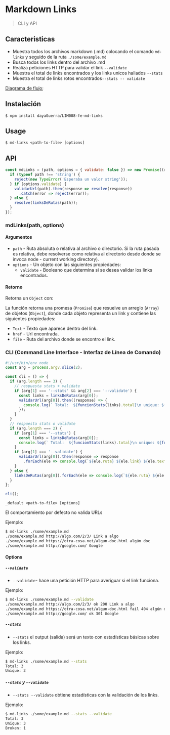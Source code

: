 # Markdown Links

> CLI y API




## Caracteristicas

- Muestra todos los archivos markdown (.md) colocando el comando `md-links` y seguido de la ruta `./some/example.md`
- Busca todos los links dentro del archivo .md
- Realiza peticiones HTTP para validar el link `--validate`
- Muestra el total de links encontrados y los links unicos hallados `--stats`
- Muestra el total de links rotos encontrados`--stats -- validate`

[Diagrama de flujo](https://bit.ly/2HFL1J0);

## Instalación

```
$ npm install dayaGuerra/LIM008-fe-md-links

```
## Usage

```
$ md-links <path-to-file> [options]
```

## API

```js
const mdLinks = (path, options = { validate: false }) => new Promise((resolve, reject) => {
  if (typeof path !== 'string') {
    reject(new TypeError('Esperaba un valor string'));
  } if (options.validate) {
    validarUrl(path).then(response => resolve(response))
      .catch(error => reject(error));
  } else {
    resolve(linksDeRutas(path));
  }
});
```

### mdLinks(path, options)
#### Argumentos

- `path` - Ruta absoluta o relativa al archivo o directorio. Si la ruta pasada es relativa, debe resolverse como relativa al directorio desde donde se invoca node - current working directory).
- `options` - Un objeto con las siguientes propiedades:
    - `validate` - Booleano que determina si se desea validar los links encontrados.

#### Retorno

Retorna un `Object` con:

La función retorna una promesa (`Promise`) que resuelve un arreglo
(`Array`) de objetos (`Object`), donde cada objeto representa un link y contiene
las siguientes propiedades:

- `Text` - Texto que aparece dentro del link.
- `href` - Url encontrada.
- `file` - Ruta del archivo donde se encontro el link.


### CLI (Command Line Interface - Interfaz de Línea de Comando)

```js
#!/usr/bin/env node
const arg = process.argv.slice(2);

const cli = () => {
  if (arg.length === 3) {
    // respuesta stats + validate
    if (arg[1] === '--stats' && arg[2] === '--validate') {
      const links = linksDeRutas(arg[0]);
      validarUrl(arg[0]).then((response) => {
        console.log(` Total:  ${funcionStats(links).total}\n unique: ${funcionStats(links).unicos}\n Broken: ${statsRotos(response)}`);
      });
    }
  }
  // respuesta stats o validate
  if (arg.length === 2) {
    if (arg[1] === '--stats') {
      const links = linksDeRutas(arg[0]);
      console.log(` Total:  ${funcionStats(links).total}\n unique: ${funcionStats(links).unicos}`);
    }
    if (arg[1] === '--validate') {
      validarUrl(arg[0]).then(response => response
        .forEach(ele => console.log(`${ele.ruta} ${ele.link} ${ele.texto} ${ele.status} ${ele.statusText}`)));
    }
  } else {
    linksDeRutas(arg[0]).forEach(ele => console.log(`${ele.ruta} ${ele.link} ${ele.texto}`));
  }
};

cli();
```

`_default <path-to-file> [options]`

El comportamiento por defecto no valida URLs

Ejemplo:

```sh
$ md-links ./some/example.md
./some/example.md http://algo.com/2/3/ Link a algo
./some/example.md https://otra-cosa.net/algun-doc.html algún doc
./some/example.md http://google.com/ Google
```

#### Options

##### `--validate`

- `--validate`- hace una petición HTTP para
averiguar si el link funciona.

Ejemplo:

```sh
$ md-links ./some/example.md --validate
./some/example.md http://algo.com/2/3/ ok 200 Link a algo
./some/example.md https://otra-cosa.net/algun-doc.html fail 404 algún doc
./some/example.md http://google.com/ ok 301 Google
```

##### `--stats`

- `--stats` el output (salida) será un texto con estadísticas básicas sobre los links.

Ejemplo:

```sh
$ md-links ./some/example.md --stats
Total: 3
Unique: 3
```

##### `--stats` y `--validate` 
- `--stats --validate` obtiene estadísticas con la validación de los links.

Ejemplo:

```sh
$ md-links ./some/example.md --stats --validate
Total: 3
Unique: 3
Broken: 1
```